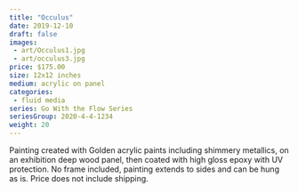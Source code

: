 ```yaml
---
title: "Occulus"
date: 2019-12-10
draft: false
images:
 - art/Occulus1.jpg
 - art/occulus3.jpg
price: $175.00
size: 12x12 inches
medium: acrylic on panel
categories:
 - fluid media
series: Go With the Flow Series
seriesGroup: 2020-4-4-1234
weight: 20
---
```


Painting created with Golden acrylic paints including shimmery metallics, on an exhibition deep wood panel, then coated with high gloss epoxy with UV protection. No frame included, painting extends to sides and can be hung as is. Price does not include shipping.
